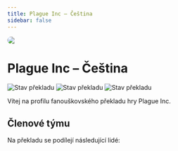 ```yaml
---
title: Plague Inc – Čeština
sidebar: false
---
```

<script setup lang="ts">
const people = {
  lead: [
    { name: "MikeCZ", role: "Vedení projektu"}
  ],
  l10n: [
    { name: "Papu", role: "Překlad"},
    { name: "Rescue", role: "Překlad"},
    { name: "Tedus", role: "Překlad"},
    { name: "Janonas", role: "Překlad"},
    { name: "Papu", role: "Korektura"},
    { name: "null", role: "Korektura"},
  ],
  support: [
    { name: "Martin3D", role: "Technika, fonty"},
  ]
};
</script>

<div style="border-radius: 16px; overflow: hidden; margin-bottom: 16px;">
  <img src="https://i.imgur.com/aVVGCna.jpg">
</div>

# Plague Inc – Čeština

![Stav překladu](https://img.shields.io/badge/přeloženo-100%25-darkgreen?style=for-the-badge) ![Stav překladu](https://img.shields.io/badge/korektura-1%25-gold?style=for-the-badge) ![Stav překladu](https://img.shields.io/badge/testování-99%25-blue?style=for-the-badge)
<!-- <img src="https://weblate.prekladyher.eu/widget/starfield/starfield/cs/svg-badge.svg" alt="Stav překladu"> -->

Vítej na profilu fanouškovského překladu hry Plague Inc.


## Členové týmu

Na překladu se podílejí následující lidé:

<PTeamMembers :members="people.lead" />

<PTeamMembers :members="people.l10n" />

<PTeamMembers :members="people.support" />

<PTeamMembers :members="people.partners" />